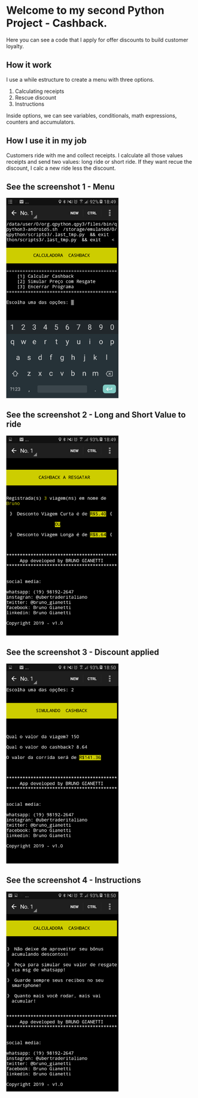 # Welcome to my second Python Project - Cashback.

Here you can see a code that I apply for offer discounts to build customer loyalty.

## How it work

I use a while estructure to create a menu with three options.

1) Calculating receipts
2) Rescue discount
3) Instructions

Inside options, we can see variables, conditionals, math expressions, counters and accumulators.

## How I use it in my job

Customers ride with me and collect receipts. I calculate all those values receipts and send two values: long ride or short ride. If they want recue the discount, I calc a new ride less the discount.

## See the screenshot 1 - Menu

<img width="300" alt="rename screenshot" src="https://github.com/BrunoGianetti/Cashback/blob/master/Screenshot_20190921-184919.png">

## See the screenshot 2 - Long and Short Value to ride

<img width="300" alt="rename screenshot" src="https://github.com/BrunoGianetti/Cashback/blob/master/Screenshot_20190921-184954.png">

## See the screenshot 3 - Discount applied

<img width="300" alt="rename screenshot" src="https://github.com/BrunoGianetti/Cashback/blob/master/Screenshot_20190921-185020.png">

## See the screenshot 4 - Instructions

<img width="300" alt="rename screenshot" src="https://github.com/BrunoGianetti/Cashback/blob/master/Screenshot_20190921-185033.png">
